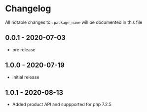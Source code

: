 # Changelog

All notable changes to `:package_name` will be documented in this file

## 0.0.1 - 2020-07-03

- pre release


## 1.0.0 - 2020-07-19

- initial release

## 1.0.1 - 2020-08-13

- Added product API and suppported for php 7.2.5